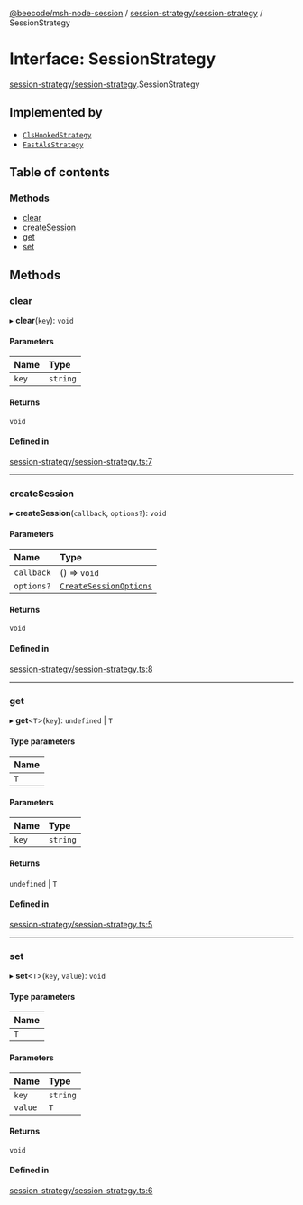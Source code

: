 [@beecode/msh-node-session](../README.md) / [session-strategy/session-strategy](../modules/session_strategy_session_strategy.md) / SessionStrategy

# Interface: SessionStrategy

[session-strategy/session-strategy](../modules/session_strategy_session_strategy.md).SessionStrategy

## Implemented by

- [`ClsHookedStrategy`](../classes/session_strategy_cls_hooked_strategy.ClsHookedStrategy.md)
- [`FastAlsStrategy`](../classes/session_strategy_fast_als_strategy.FastAlsStrategy.md)

## Table of contents

### Methods

- [clear](session_strategy_session_strategy.SessionStrategy.md#clear)
- [createSession](session_strategy_session_strategy.SessionStrategy.md#createsession)
- [get](session_strategy_session_strategy.SessionStrategy.md#get)
- [set](session_strategy_session_strategy.SessionStrategy.md#set)

## Methods

### clear

▸ **clear**(`key`): `void`

#### Parameters

| Name | Type |
| :------ | :------ |
| `key` | `string` |

#### Returns

`void`

#### Defined in

[session-strategy/session-strategy.ts:7](https://github.com/beecode-rs/msh-node-session/blob/007a8c1/src/session-strategy/session-strategy.ts#L7)

___

### createSession

▸ **createSession**(`callback`, `options?`): `void`

#### Parameters

| Name | Type |
| :------ | :------ |
| `callback` | () => `void` |
| `options?` | [`CreateSessionOptions`](../modules/session_strategy_session_strategy.md#createsessionoptions) |

#### Returns

`void`

#### Defined in

[session-strategy/session-strategy.ts:8](https://github.com/beecode-rs/msh-node-session/blob/007a8c1/src/session-strategy/session-strategy.ts#L8)

___

### get

▸ **get**\<`T`\>(`key`): `undefined` \| `T`

#### Type parameters

| Name |
| :------ |
| `T` |

#### Parameters

| Name | Type |
| :------ | :------ |
| `key` | `string` |

#### Returns

`undefined` \| `T`

#### Defined in

[session-strategy/session-strategy.ts:5](https://github.com/beecode-rs/msh-node-session/blob/007a8c1/src/session-strategy/session-strategy.ts#L5)

___

### set

▸ **set**\<`T`\>(`key`, `value`): `void`

#### Type parameters

| Name |
| :------ |
| `T` |

#### Parameters

| Name | Type |
| :------ | :------ |
| `key` | `string` |
| `value` | `T` |

#### Returns

`void`

#### Defined in

[session-strategy/session-strategy.ts:6](https://github.com/beecode-rs/msh-node-session/blob/007a8c1/src/session-strategy/session-strategy.ts#L6)
